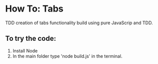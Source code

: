 How To: Tabs
============

TDD creation of tabs functionality build using pure JavaScrip and TDD. 

To try the code:
----------------

1. Install Node
2. In the main folder type 'node build.js' in the terminal.
